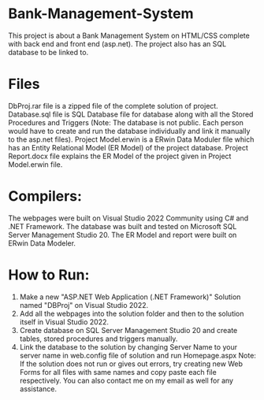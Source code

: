 # Bank-Management-System
This project is about a Bank Management System on HTML/CSS complete with back end and front end (asp.net). The project also has an SQL database to be linked to.
# Files
DbProj.rar file is a zipped file of the complete solution of project.
Database.sql file is SQL Database file for database along with all the Stored Procedures and Triggers (Note: The database is not public. Each person would have to create and run the database individually and link it manually to the asp.net files).
Project Model.erwin is a ERwin Data Moduler file which has an Entity Relational Model (ER Model) of the project database.
Project Report.docx file explains the ER Model of the project given in Project Model.erwin file.
# Compilers:
The webpages were built on Visual Studio 2022 Community using C# and .NET Framework.
The database was built and tested on Microsoft SQL Server Management Studio 20.
The ER Model and report were built on ERwin Data Modeler.
# How to Run:
1. Make a new "ASP.NET Web Application (.NET Framework)" Solution named "DBProj" on Visual Studio 2022.
2. Add all the webpages into the solution folder and then to the solution itself in Visual Studio 2022.
3. Create database on SQL Server Management Studio 20 and create tables, stored procedures and triggers manually.
4. Link the database to the solution by changing Server Name to your server name in web.config file of solution and run Homepage.aspx
Note: If the solution does not run or gives out errors, try creating new Web Forms for all files with same names and copy paste each file respectively. You can also contact me on my email as well for any assistance.
